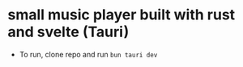 # small music player built with rust and svelte (Tauri)

- To run, clone repo and run `bun tauri dev`
